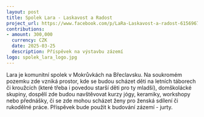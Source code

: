 ```yaml
---
layout: post
title: Spolek Lara - Laskavost a Radost
project_url: https://www.facebook.com/p/LaRa-Laskavost-a-radost-61569677802623/
contributions:
- amount: 300,000
  currency: CZK
  date: 2025-03-25
  description: Příspěvek na výstavbu zázemí
logo: spolek_lara_logo.jpg
---
```


Lara je komunitní spolek v Mokrůvkách na Břeclavsku. Na soukromém pozemku zde vzniká prostor, kde se budou scházet děti na letních táborech či kroužcích (které třeba i povedou starší děti pro ty mladší), domškolácké skupiny, dospělí zde budou navštěvovat kurzy jógy, keramiky, workshopy nebo přednášky, či se zde mohou scházet ženy pro ženská sdílení či rukodělné práce. Příspěvek bude použit k budování zázemí - jurty.